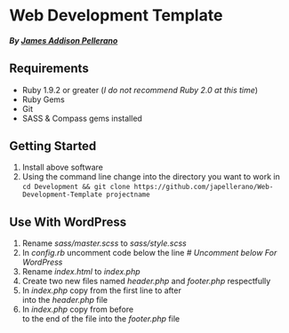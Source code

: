 Web Development Template
========================
##### By [James Addison Pellerano](http://jamespellerano.com/)

Requirements
------------

* Ruby 1.9.2 or greater (*I do not recommend Ruby 2.0 at this time*)
* Ruby Gems
* Git
* SASS & Compass gems installed

Getting Started 
----------------

1. Install above software
2. Using the command line change into the directory you want to work in
  `cd Development && git clone https://github.com/japellerano/Web-Development-Template projectname` 


Use With WordPress
------------------

1. Rename *sass/master.scss* to *sass/style.scss*
2. In *config.rb* uncomment code below the line *# Uncomment below For WordPress*
3. Rename *index.html* to *index.php*
4. Create two new files named *header.php* and *footer.php* respectfully
5. In *index.php* copy from the first line to after *<div id="wrapper">* into the *header.php* file
6. In *index.php* copy from before *<footer>* to the end of the file into the *footer.php* file

